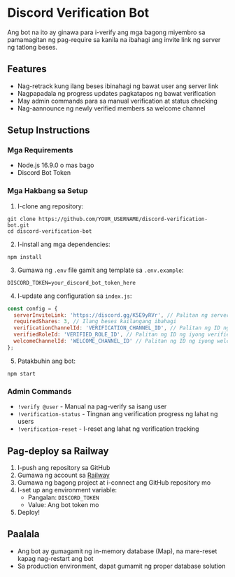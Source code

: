 # Discord Verification Bot

Ang bot na ito ay ginawa para i-verify ang mga bagong miyembro sa pamamagitan ng pag-require sa kanila na ibahagi ang invite link ng server ng tatlong beses.

## Features

- Nag-retrack kung ilang beses ibinahagi ng bawat user ang server link
- Nagpapadala ng progress updates pagkatapos ng bawat verification
- May admin commands para sa manual verification at status checking
- Nag-aannounce ng newly verified members sa welcome channel

## Setup Instructions

### Mga Requirements
- Node.js 16.9.0 o mas bago
- Discord Bot Token

### Mga Hakbang sa Setup

1. I-clone ang repository:
```
git clone https://github.com/YOUR_USERNAME/discord-verification-bot.git
cd discord-verification-bot
```

2. I-install ang mga dependencies:
```
npm install
```

3. Gumawa ng `.env` file gamit ang template sa `.env.example`:
```
DISCORD_TOKEN=your_discord_bot_token_here
```

4. I-update ang configuration sa `index.js`:
```javascript
const config = {
  serverInviteLink: 'https://discord.gg/K5E9yRVr', // Palitan ng server link mo
  requiredShares: 3, // Ilang beses kailangang ibahagi
  verificationChannelId: 'VERIFICATION_CHANNEL_ID', // Palitan ng ID ng iyong verification channel
  verifiedRoleId: 'VERIFIED_ROLE_ID', // Palitan ng ID ng iyong verified role
  welcomeChannelId: 'WELCOME_CHANNEL_ID' // Palitan ng ID ng iyong welcome channel
};
```

5. Patakbuhin ang bot:
```
npm start
```

### Admin Commands

- `!verify @user` - Manual na pag-verify sa isang user
- `!verification-status` - Tingnan ang verification progress ng lahat ng users
- `!verification-reset` - I-reset ang lahat ng verification tracking

## Pag-deploy sa Railway

1. I-push ang repository sa GitHub
2. Gumawa ng account sa [Railway](https://railway.app/)
3. Gumawa ng bagong project at i-connect ang GitHub repository mo
4. I-set up ang environment variable:
   - Pangalan: `DISCORD_TOKEN`
   - Value: Ang bot token mo
5. Deploy!

## Paalala

- Ang bot ay gumagamit ng in-memory database (Map), na mare-reset kapag nag-restart ang bot
- Sa production environment, dapat gumamit ng proper database solution
